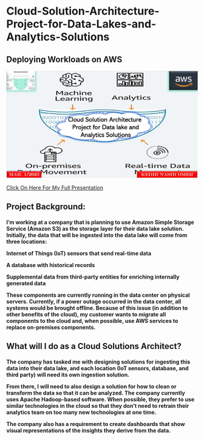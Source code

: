 # Cloud-Solution-Architecture-Project-for-Data-Lakes-and-Analytics-Solutions

<h2>
Deploying Workloads on AWS
</h2>

<p align="center">
<img src="https://github.com/kedibeki/Cloud-Solution-Architecture-Project-for-Data-Lakes-and-Analytics-Solutions/blob/main/Cover-%20Cloud%20Solution%20Architecture%20Project%20for%20Data%20Lakes%20and%20Analytic.jpg" alt=""/>
</p>

[Click On Here For My Full Presentation](https://github.com/kedibeki/Cloud-Solution-Architecture-Project-for-Data-Lakes-and-Analytics-Solutions/blob/main/Cloud%20Solution%20Architecture%20Project%20for%20Data%20Lakes%20and%20Analytics%20Solutions.pdf)
 
<h2>
Project Background:
</h2>

<h4>   
I’m working at a company that is planning to use Amazon Simple Storage Service (Amazon S3) as the storage layer for their data lake solution. Initially, the data that will be ingested into the data lake will come from three locations:
&nbsp;
 
Internet of Things (IoT) sensors that send real-time data
&nbsp;

A database with historical records
&nbsp;

Supplemental data from third-party entities for enriching internally generated data
&nbsp;

These components are currently running in the data center on physical servers. Currently, if a power outage occurred in the data center, all systems would be brought offline. Because of this issue (in addition to other benefits of the cloud), my customer wants to migrate all components to the cloud and, when possible, use AWS services to replace on-premises components.
</h4>

<h2>
What will I do as a Cloud Solutions Architect?
</h2>

<h4>
The company has tasked me with designing solutions for ingesting this data into their data lake, and each location (IoT sensors, database, and third party) will need its own ingestion solution. 
&nbsp;

From there, I will need to also design a solution for how to clean or transform the data so that it can be analyzed. The company currently uses Apache Hadoop-based software. When possible, they prefer to use similar technologies in the cloud so that they don’t need to retrain their analytics team on too many new technologies at one time. 
&nbsp;

The company also has a requirement to create dashboards that show visual representations of the insights they derive from the data.
</h4>
